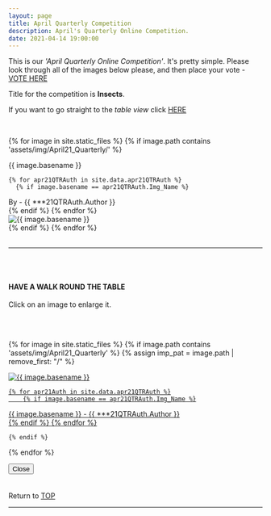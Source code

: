 ```yaml
---
layout: page
title: April Quarterly Competition
description: April's Quarterly Online Competition.
date: 2021-04-14 19:00:00
---
```



This is our _'April Quarterly Online Competition'_. It's pretty simple. Please look through all of the images below please, and then place your vote - <a target="_blank" href="https://surveyhero.com/c/7524721c">VOTE HERE</a> 


<p>Title for the competition is <strong>Insects</strong>. </p> 

If you want to go straight to the *table view* click <a href="#tableView">HERE</a>

<!-- <br>
## !! VOTING IS NOW CLOSED !!
<br> -->

<br>

<!-- This loops through all the images in specified folder -->
{% for image in site.static_files %}
    {% if image.path contains 'assets/img/April21_Quarterly/' %}
<div class="Number">{{ image.basename }}</div>

<!-- This runs and checks if there is a matching author in the file -->
    {% for apr21QTRAuth in site.data.apr21QTRAuth %}
      {% if image.basename == apr21QTRAuth.Img_Name %}
<div class="subName">By - {{ ***21QTRAuth.Author }}</div>
      {% endif %}
    {% endfor %}


<div>
    <img class="col three Comp_Img" src="{{ site.baseurl }}{{ image.path }}" alt="{{ image.basename }}">
</div>
    {% endif %}
{% endfor %}



<br>
<br>

<hr id="tableView">

<br>
<br>

<div class="col three caption">
    <h4>HAVE A WALK ROUND THE TABLE </h4>
    <p>Click on an image to enlarge it.</p>    
</div>

<br>
<br>


<!-- MASONARY GRID -->
<div class="full-width">
	<div class="grid">

{% for image in site.static_files %}
    {% if image.path contains 'assets/img/April21_Quarterly' %}
        {% assign imp_pat = image.path | remove_first: "/" %}
<div class="grid__item" data-size="1280x1280">  
    <a href="{{ site.baseurl }}{{ image.path }}" class="img-wrap" alt="{{ image.basename }}">
        <img src="{{ site.baseurl }}{{ image.path }}" alt="{{ image.basename }}" />

    {% for apr21Auth in site.data.apr21QTRAuth %}
        {% if image.basename == apr21QTRAuth.Img_Name %}
<div class="description description--grid">{{ image.basename }} - {{ ***21QTRAuth.Author }}</div>
        {% endif %}
    {% endfor %}

</a>
</div>

    {% endif %}
{% endfor %}
	</div>

<!-- /grid -->
<div class="preview">
	<button class="action action--close"><i class="fa fa-times"></i><span class="text-hidden">Close</span></button>
	<div class="description description--preview"></div>
</div>
</div>
<!-- MASONARY GRID END -->

<br>
<br>

<div class="col three caption">
    Return to <a href="#top">TOP</a>
</div>

<hr>





